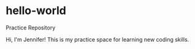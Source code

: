 # hello-world
Practice Repository

Hi, I'm Jennifer!
This is my practice space for learning new coding skills.
